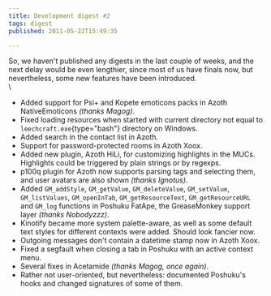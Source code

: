 ```yaml
---
title: Development digest #2
tags: digest
published: 2011-05-22T15:49:35

---
```


So, we haven't published any digests in the last couple of weeks, and
the next delay would be even lengthier, since most of us have finals
now, but nevertheless, some new features have been introduced.\
\

-   Added support for Psi+ and Kopete emoticons packs in Azoth
    NativeEmoticons *(thanks Magog)*.
-   Fixed loading resources when started with current directory not
    equal to `leechcraft.exe`{type="bash"} directory on Windows.
-   Added search in the contact list in Azoth.
-   Support for password-protected rooms in Azoth Xoox.
-   Added new plugin, Azoth HiLi, for customizing highlights in
    the MUCs. Highlights could be triggered by plain strings or
    by regexps.
-   p100q plugin for Azoth now supports parsing tags and selecting them,
    and user avatars are also shown *(thanks Ignotus)*.
-   Added `GM_addStyle`, `GM_getValue`, `GM_deleteValue`, `GM_setValue`,
    `GM_listValues`, `GM_openInTab`, `GM_getResourceText`,
    `GM_getResourceURL` and `GM_log` functions in Poshuku FatApe, the
    GreaseMonkey support layer *(thanks Nobodyzzz)*.
-   Kinotify became more system palette-aware, as well as some default
    text styles for different contexts were added. Should look
    fancier now.
-   Outgoing messages don't contain a datetime stamp now in Azoth Xoox.
-   Fixed a segfault when closing a tab in Poshuku with an active
    context menu.
-   Several fixes in Acetamide *(thanks Magog, once again)*.
-   Rather not user-oriented, but nevertheless: documented Poshuku's
    hooks and changed signatures of some of them.